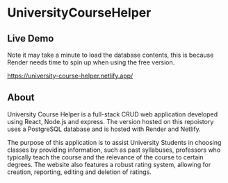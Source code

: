 # UniversityCourseHelper

## Live Demo
Note it may take a minute to load the database contents, this is because Render needs time to spin up when using the free version.

https://university-course-helper.netlify.app/

## About
University Course Helper is a full-stack CRUD web application developed using React, Node.js and express. The version hosted on this repoistory uses a PostgreSQL database and is hosted with Render and Netlify.

The purpose of this application is to assist University Students in choosing classes by providing information, such as past syllabuses, professors who typically teach the course and the relevance of the course to certain degrees. The website also features a robust rating system, allowing for creation, reporting, editing and deletion of ratings.

